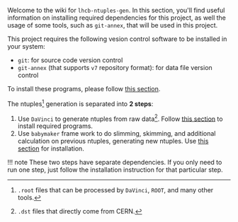 Welcome to the wiki for `lhcb-ntuples-gen`. In this section, you'll find useful
information on installing required dependencies for this project, as well the
usage of some tools, such as `git-annex`, that will be used in this project.

This project requires the following vesion control software to be installed in
your system:

* `git`: for source code version control
* `git-annex` (that supports `v7` repository format): for data file version
  control

To install these programs, please follow [this section](installation/#install-version-control-software).

The ntuples[^1] generation is separated into **2 steps**:

1. Use `DaVinci` to generate ntuples from raw data[^2].
   Follow [this section](installation/#install-dependencies-for-davinci) to install required programs.
2. Use `babymaker` frame work to do slimming, skimming, and additional
   calculation on previous ntuples, generating new ntuples.
   Use [this section](installation/#install-dependencies-for-babymaker) for installation.

!!! note
    These two steps have separate dependencies. If you only need to run one
    step, just follow the installation instruction for that particular step.


[^1]: `.root` files that can be processed by `DaVinci`, `ROOT`, and many other tools.
[^2]: `.dst` files that directly come from CERN.
